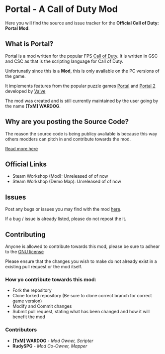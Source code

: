 # Portal - A Call of Duty Mod

Here you will find the source and issue tracker for the **Official Call of Duty: Portal Mod**.

## What is Portal?

Portal is a mod written for the popular FPS [Call of Duty](https://www.callofduty.com/). It is written in GSC and CSC as that is the scripting language for Call of Duty.

Unfortunatly since this is a **Mod**, this is only available on the PC versions of the game.

It implements features from the popular puzzle games [Portal](http://store.steampowered.com/app/400/Portal/) and [Portal 2](http://store.steampowered.com/app/620/Portal_2/) developed by [Valve](http://www.valvesoftware.com/)

The mod was created and is still currently maintained by the user going by the name **[TxM] WARDOG**.

## Why are you posting the Source Code?

The reason the source code is being publicy avaliable is because this way others modders can pitch in and contribute towards the mod.

[Read more here](https://github.com/WARDOGSK93/CoD-Portal-Mod#contributing)

## Official Links

* Steam Workshop (Mod): Unreleased of of now
* Steam Workshop (Demo Map): Unreleased of of now

## Issues

Post any bugs or issues you may find with the mod [here](https://github.com/WARDOGSK93/CoD-Portal-Mod/issues).

If a bug / issue is already listed, please do not repost the it.

## Contributing

Anyone is allowed to contribute towards this mod, please be sure to adhear to the [GNU license](https://github.com/WARDOGSK93/CoD-Portal-Mod/blob/T7/LICENSE)

Please ensure that the changes you wish to make do not already exist in a existing pull request or the mod itself.

### How yo contribute towards this mod:
* Fork the repository
* Clone forked repository (Be sure to clone correct branch for correct game version)
* Modify and Commit changes
* Submit pull request, stating what has been changed and how it will benefit the mod

### Contributors
* **[TxM] WARDOG** - _Mod Owner, Scripter_
* **RudySPG** - _Mod Co-Owner, Mapper_
